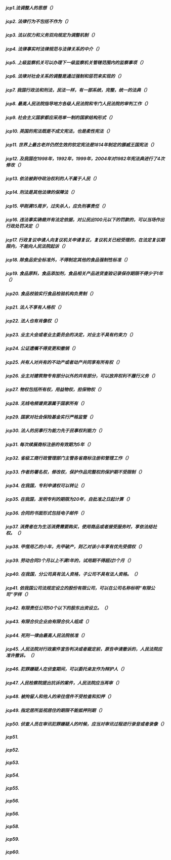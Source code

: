 ##### jcp1.法调整人的思想（）

##### jcp2. 法律行为不包括不作为（）

##### jcp3. 法以权力和义务双向规定为调整机制（）

##### jcp4. 法律事实时法律规范与法律关系的中介（）

##### jcp5. 上级监察机关可以办理下一级监察机关管辖范围内的监察事项（）

##### jcp6. 法律对社会关系的调整是通过强制和惩罚来实现的（）

##### jcp7. 我国行政法和刑法，民法一样，有一部系统，完整，统一的法典（）

##### jcp8. 最高人民法院指导地方各级人民法院和专门人民法院的审判工作（）

##### jcp9. 社会主义国家都应采用单一制的国家结构形式（）

##### jcp10. 英国的宪法既是不成文宪法，也是柔性宪法（）

##### jcp11. 世界上最古老并仍然生效的钦定宪法是1814年制定的挪威王国宪法（）

##### jcp12. 及我国在1998年，1992年，1999年，2004年对1982年宪法典进行了4次修改（）

##### jcp13. 依法被剥夺政治权利的人不属于人民（）

##### jcp14. 刑法是其他法律的保障法（）

##### jcp15. 甲刚满15周岁，过失杀人，应负刑事责任（）

##### jcp16. 违法事实确凿并有法定依据，对公民出100元以下的罚款的，可以当场作出行政处罚决定（）

##### jcp17. 行政复议申请人向复议机关申请复议，复议机关已经受理的，在法定复议期限内，不能向人民法院起诉（）

##### jcp18. 除食品安全标准外，不得制定其他的食品强制性标准（）

##### jcp19. 食品原料，食品添加剂，食品相关产品进货查验记录保存期限不得少于1年（）

##### jcp20. 食品校验实行食品检验机构负责制（）

##### jcp21. 法人不享有人格权（）

##### jcp22. 法人也有肖像权（）

##### jcp23. 业主大会或者业主委员会的决定，对业主不具有约束力（）

##### jcp24. 公证遗嘱不得变更和撤销（）

##### jcp25. 共有人对共有的不动产或者动产共同享有所有权（）

##### jcp26. 业主对建筑物专有部分以外的共有部分，可以放弃权利不履行义务（）

##### jcp27. 物权包括所有权，用益物权，担保物权（）

##### jcp28. 无线电频谱资源属于国家所有（）

##### jcp29. 国家对社会保险基金实行严格监管（）

##### jcp30. 法人的民事行为能力先于民事权利能力（）

##### jcp31. 每次续展商标注册的有效期为5年（）

##### jcp32. 省级工商行政管理部门主管各省商标注册和管理工作（）

##### jcp33. 作者的署名权，修改权，保护作品完整权的保护期不受限制（）

##### jcp34. 在我国，专利申请权可以转让（）

##### jcp35. 在我国，发明专利的期限为20年，自批准之日起计算（）

##### jcp36. 合同的书面形式包括电子邮件（）

##### jcp37. 消费者在为生活消费需要购买，使用商品或者接受服务时，享依法结社权。（）

##### jcp38. 甲借用乙的小车，先甲破产，则乙对该小车享有优先受偿权（）

##### jcp39. 劳动合同3个月以上不满1年的，试用期不得超过1个月（）

##### jcp40. 在我国，分公司具有法人资格，子公司不具有法人资格。（）

##### jcp41. 依我国公司法规定设立的股份有限公司，可以在公司名称标明“有限公司”字样（）

##### jcp42. 有限责任公司50个以下的股东出资设立。（）

##### jcp43. 有限合伙企业由有限合伙人组成（）

##### jcp44. 死刑一律由最高人民法院核准（）

##### jcp45. 人民法院对行政案件宣告判决或者裁定前，原告申请撤诉的，人民法院应准许撤诉。（）

##### jcp46. 犯罪嫌疑人在侦查期间，可以委托亲友作为辩护人（）

##### jcp47. 人民检察院提出抗诉的案件，人民法院应当再审（）

##### jcp48. 被拘留人和他人的来往信件不受检查和扣押（）

##### jcp49. 指定居所监视居住的期限不能抵押刑期（）

##### jcp50. 侦查人员在审讯犯罪嫌疑人的时候，应当对审讯过程进行录音或者录像（）

##### jcp51. 

##### jcp52. 

##### jcp53. 

##### jcp54. 

##### jcp55. 

##### jcp56. 

##### jcp56. 

##### jcp58. 

##### jcp59. 

##### jcp60. 
